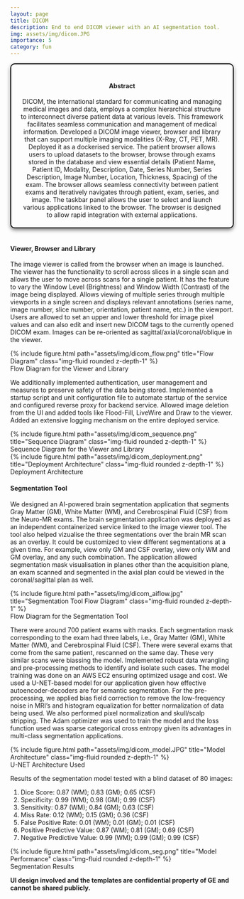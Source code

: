 ```yaml
---
layout: page
title: DICOM
description: End to end DICOM viewer with an AI segmentation tool.
img: assets/img/dicom.JPG
importance: 5
category: fun
---
```


<head>
    <meta charset="UTF-8">
    <meta name="viewport" content="width=device-width, initial-scale=1.0">
    <style>
        .info-box {
            border: 2px solid #000000; /* Border color */
            padding: 20px; /* Padding inside the box */
            border-radius: 10px; /* Rounded corners */
            box-shadow: 0 4px 8px rgba(0, 0, 0, 0.5); /* Box shadow for a subtle lift */
            max-width: 800px; /* Maximum width of the box */
            text-align: center;
        }
        .info-box p {
            margin: 0; /* Remove default margin for better spacing */
        }
    </style>
</head>

<div class="info-box">
 <h4><b>Abstract</b></h4>
<p>
DICOM, the international standard for communicating and managing medical images and data, employs a complex hierarchical structure to interconnect diverse patient data at various levels. This framework facilitates seamless communication and management of medical information. Developed a DICOM image viewer, browser and library that can support multiple imaging modalities (X-Ray, CT, PET, MR). Deployed it as a dockerised service. The patient browser allows users to upload datasets to the browser, browse through exams stored in the database and view essential details (Patient Name, Patient ID, Modality, Description, Date, Series Number, Series Description, Image Number, Location, Thickness, Spacing) of the exam. The browser allows seamless connectivity between patient exams and iteratively navigates through patient, exam, series, and image. The taskbar panel allows the user to select and launch various applications linked to the browser. The browser is designed to allow rapid integration with external applications.
</p></div> 
<br>


<h4>Viewer, Browser and Library</h4>

The image viewer is called from the browser when an image is launched. The viewer has the functionality to scroll across slices in a single scan and allows the user to move across scans for a single patient. It has the feature to vary the Window Level (Brightness) and Window Width (Contrast) of the image being displayed. Allows viewing of multiple series through multiple viewports in a single screen and displays relevant annotations (series name, image number, slice number, orientation, patient name, etc.) in the viewport. Users are allowed to set an upper and lower threshold for image pixel values and can also edit and insert new DICOM tags to the currently opened DICOM exam. Images can be re-oriented as sagittal/axial/coronal/oblique in the viewer.

<div class="img">
        {% include figure.html path="assets/img/dicom_flow.png" title="Flow Diagram" class="img-fluid rounded z-depth-1" %}
</div>
<div class="caption">
    Flow Diagram for the Viewer and Library
</div>

 We additionally implemented authentication, user management and measures to preserve safety of the data being stored. Implemented a startup script and unit configuration file to automate startup of the service and configured reverse proxy for backend service. Allowed image deletion from the UI and added tools like Flood-Fill, LiveWire and Draw to the viewer. Added an extensive logging mechanism on the entire deployed service.

<div class="img">
        {% include figure.html path="assets/img/dicom_sequence.png" title="Sequence Diagram" class="img-fluid rounded z-depth-1" %}
</div>
<div class="caption">
    Sequence Diagram for the Viewer and Library
</div>

<div class="img">
        {% include figure.html path="assets/img/dicom_deployment.png" title="Deployment Architecture" class="img-fluid rounded z-depth-1" %}
</div>
<div class="caption">
    Deployment Architecture
</div>


<h4>Segmentation Tool</h4>

We designed an AI-powered brain segmentation application that segments Gray Matter (GM), White Matter (WM), and Cerebrospinal Fluid (CSF) from the Neuro-MR exams. The brain segmentation application was deployed as an independent containerized service linked to the image viewer tool. The tool also helped vizualise the three segmentations over the brain MR scan as an overlay. It could be customized to view different segmentations at a given time. For example, view only GM and CSF overlay, view only WM and GM overlay, and any such combination. The application allowed segmentation mask visualisation in planes other than the acquisition plane, an exam scanned and segmented in the axial plan could be viewed in the coronal/sagittal plan as well. 

<div class="row justify-content-center">
    <div class="col-sm mt-3 mt-md-0 text-center">
        <div class="img">
            {% include figure.html path="assets/img/dicom_aiflow.jpg" title="Segmentation Tool Flow Diagram" class="img-fluid rounded z-depth-1" %}
        </div>
        <div class="caption">
            Flow Diagram for the Segmentation Tool
        </div>
    </div>
</div>

There were around 700 patient exams with masks. Each segmentation mask corresponding to the exam had three labels, i.e., Gray Matter (GM), White Matter (WM), and Cerebrospinal Fluid (CSF). There were several exams that come from the same patient, rescanned on the same day. These very similar scans were biassing the model. Implemented robust data wrangling and pre-processing methods to identify and isolate such cases. The model training was done on an AWS EC2 ensuring optimized usage and cost. We used a U-NET-based model for our application given how effective autoencoder-decoders are for semantic segmentation. For the pre-processing, we applied bias field correction to remove the low-frequency noise in MRI’s and histogram equalization for better normalization of data being used. We also performed pixel normalization and skull/scalp stripping. The Adam optimizer was used to train the model and the loss function used was sparse categorical cross entropy given its advantages in multi-class segmentation applications.

<div class="img">
        {% include figure.html path="assets/img/dicom_model.JPG" title="Model Architecture" class="img-fluid rounded z-depth-1" %}
</div>
<div class="caption">
    U-NET Architecture Used
</div>

Results of the segmentation model tested with a blind dataset of 80 images:
1. Dice Score: 0.87 (WM); 0.83 (GM); 0.65 (CSF)
2. Specificity: 0.99 (WM); 0.98 (GM); 0.99 (CSF)
3. Sensitivity: 0.87 (WM); 0.84 (GM); 0.63 (CSF)
4. Miss Rate: 0.12 (WM); 0.15 (GM); 0.36 (CSF)
5. False Positive Rate: 0.01 (WM); 0.01 (GM); 0.01 (CSF)
6. Positive Predictive Value: 0.87 (WM); 0.81 (GM); 0.69 (CSF)
7. Negative Predictive Value: 0.99 (WM); 0.99 (GM); 0.99 (CSF)

<div class="img">
        {% include figure.html path="assets/img/dicom_seg.png" title="Model Performance" class="img-fluid rounded z-depth-1" %}
</div>
<div class="caption">
    Segmentation Results
</div>

<b>UI design involved and the templates are confidential property of GE and cannot be shared publicly.</b>
